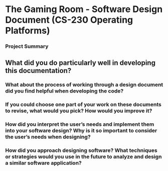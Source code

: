 # The Gaming Room - Software Design Document (CS-230 Operating Platforms)
### Project Summary

## What did you do particularly well in developing this documentation?

### What about the process of working through a design document did you find helpful when developing the code?

### If you could choose one part of your work on these documents to revise, what would you pick? How would you improve it?

### How did you interpret the user’s needs and implement them into your software design? Why is it so important to consider the user’s needs when designing?

### How did you approach designing software? What techniques or strategies would you use in the future to analyze and design a similar software application?
